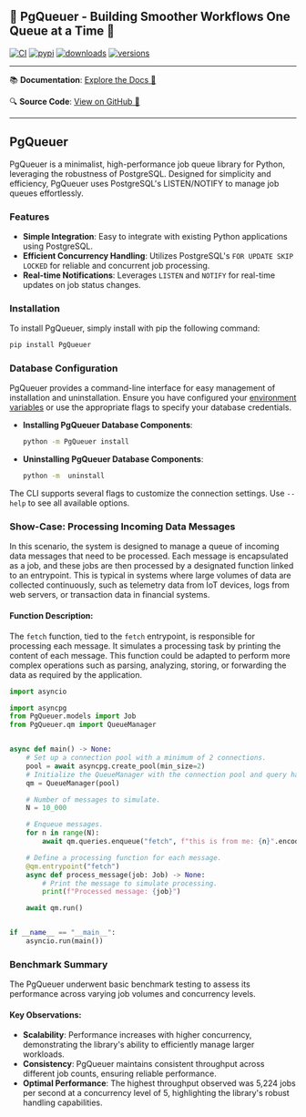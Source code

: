 ##  🚀 PgQueuer - Building Smoother Workflows One Queue at a Time 🚀
[![CI](https://github.com/janbjorge/PgQueuer/actions/workflows/ci.yml/badge.svg)](https://github.com/janbjorge/PgQueuer/actions/workflows/ci.yml?query=branch%3Amain)
[![pypi](https://img.shields.io/pypi/v/PgQueuer.svg)](https://pypi.python.org/pypi/PgQueuer)
[![downloads](https://static.pepy.tech/badge/PgQueuer/month)](https://pepy.tech/project/PgQueuer)
[![versions](https://img.shields.io/pypi/pyversions/PgQueuer.svg)](https://github.com/janbjorge/PgQueuer)

---

📚 **Documentation**: [Explore the Docs 📖](https://github.com/janbjorge/PgQueuer/wiki/)

🔍 **Source Code**: [View on GitHub 💾](https://github.com/janbjorge/PgQueuer/)

---
## PgQueuer

PgQueuer is a minimalist, high-performance job queue library for Python, leveraging the robustness of PostgreSQL. Designed for simplicity and efficiency, PgQueuer uses PostgreSQL's LISTEN/NOTIFY to manage job queues effortlessly.

### Features

- **Simple Integration**: Easy to integrate with existing Python applications using PostgreSQL.
- **Efficient Concurrency Handling**: Utilizes PostgreSQL's `FOR UPDATE SKIP LOCKED` for reliable and concurrent job processing.
- **Real-time Notifications**: Leverages `LISTEN` and `NOTIFY` for real-time updates on job status changes.

### Installation

To install PgQueuer, simply install with pip the following command:

```bash
pip install PgQueuer
```

### Database Configuration

PgQueuer provides a command-line interface for easy management of installation and uninstallation. Ensure you have configured your [environment variables](https://magicstack.github.io/asyncpg/current/api/index.html#connection) or use the appropriate flags to specify your database credentials.

- **Installing PgQueuer Database Components**:
  ```bash
  python -m PgQueuer install 
  ```

- **Uninstalling PgQueuer Database Components**:
  ```bash
  python -m  uninstall 
  ```

The CLI supports several flags to customize the connection settings. Use `--help` to see all available options.

### Show-Case: Processing Incoming Data Messages

In this scenario, the system is designed to manage a queue of incoming data messages that need to be processed. Each message is encapsulated as a job, and these jobs are then processed by a designated function linked to an entrypoint. This is typical in systems where large volumes of data are collected continuously, such as telemetry data from IoT devices, logs from web servers, or transaction data in financial systems.

#### Function Description:
The `fetch` function, tied to the `fetch` entrypoint, is responsible for processing each message. It simulates a processing task by printing the content of each message. This function could be adapted to perform more complex operations such as parsing, analyzing, storing, or forwarding the data as required by the application.

```python
import asyncio

import asyncpg
from PgQueuer.models import Job
from PgQueuer.qm import QueueManager


async def main() -> None:
    # Set up a connection pool with a minimum of 2 connections.
    pool = await asyncpg.create_pool(min_size=2)
    # Initialize the QueueManager with the connection pool and query handler.
    qm = QueueManager(pool)

    # Number of messages to simulate.
    N = 10_000

    # Enqueue messages.
    for n in range(N):
        await qm.queries.enqueue("fetch", f"this is from me: {n}".encode())

    # Define a processing function for each message.
    @qm.entrypoint("fetch")
    async def process_message(job: Job) -> None:
        # Print the message to simulate processing.
        print(f"Processed message: {job}")

    await qm.run()


if __name__ == "__main__":
    asyncio.run(main())
```

### Benchmark Summary

The PgQueuer underwent basic benchmark testing to assess its performance across varying job volumes and concurrency levels.

#### Key Observations:
- **Scalability**: Performance increases with higher concurrency, demonstrating the library's ability to efficiently manage larger workloads.
- **Consistency**: PgQueuer maintains consistent throughput across different job counts, ensuring reliable performance.
- **Optimal Performance**: The highest throughput observed was 5,224 jobs per second at a concurrency level of 5, highlighting the library's robust handling capabilities.
